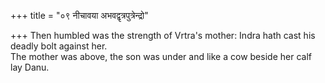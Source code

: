 +++
title = "०९ नीचावया अभवद्वृत्रपुत्रेन्द्रो"

+++
Then humbled was the strength of Vrtra's mother: Indra hath cast his deadly bolt against her.  
     The mother was above, the son was under and like a cow beside her calf lay Danu.